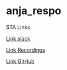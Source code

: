 # anja_respo
STA Links:

[Link slack](https://app.slack.com/client/T02CJQR7E8N/C02CARBL5SB/thread/C02CARBL5SB-1632234586.001400)

[Link Recordings](https://tube.switch.ch/channels/RWOtNGIrWT)

[Link GitHub](https://github.com/sta426hs2021/material)